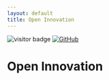 ```yaml
---
layout: default
title: Open Innovation
---
```


<img src="https://visitor-badge.laobi.icu/badge?page_id=labonom.github.io/sources/Open_Innovation.html" alt="visitor badge"/> [![GitHub](https://img.shields.io/badge/GitHub-Profile-black?logo=github)](https://github.com/LabOnoM)

# Open Innovation
